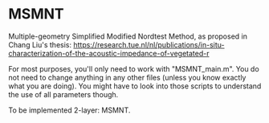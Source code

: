 # MSMNT
Multiple-geometry Simplified Modified Nordtest Method, as proposed in Chang Liu's thesis: https://research.tue.nl/nl/publications/in-situ-characterization-of-the-acoustic-impedance-of-vegetated-r

For most purposes, you'll only need to work with "MSMNT_main.m". You do not need to change anything in any other files (unless you know exactly what you are doing). You might have to look into those scripts to understand the use of all parameters though.

To be implemented
2-layer: MSMNT.
